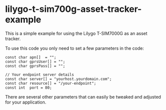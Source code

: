 # lilygo-t-sim700g-asset-tracker-example
This is a simple example for using the Lilygo T-SIM7000G as an asset tracker.

To use this code you only need to set a few parameters in the code:

```// Your GPRS/Cellular APN and credentials, if any
const char apn[]  = "";
const char gprsUser[] = "";
const char gprsPass[] = "";

// Your endpoint server details
const char server[] = "yourhost.yourdomain.com";
const char resource[] = "/your-endpoint";
const int  port = 80;
```
There are several other parameters that can easily be tweaked and adjusted for your application.
